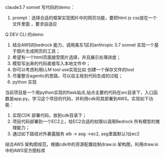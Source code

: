 claude3.7 sonnet 写代码的demo：
1. prompt：选择合适的框架实现图片中的网页功能，要把html js css放在一个文件里面 ，要求自适应

Q DEV CLI 的demo

1. 结合AWS的bedrock 能力，调用美东1区的anthropic 3.7 sonnet 实现一个基于图片生成网页的工具；
2. 希望有一个html页面接受图片选择，并且展示处理进度；
3. 模型写出来的代码直接写入本地文件中；
4. 你可以考虑利用LLM tool use实现比如 创建一个保存文件的tool 
5. 尽量整合agentic的思路，可以自主规划代码生成的过程；
6. python 实现


当前项目是一个用python实现的flask站点,站点主要的代码在src目录下，入口函数是app.py。学习这个项目的代码，并利用cdk将其部署到AWS。实现如下功能：
1. 实现CDK 部署代码，放到cdk目录下；
2. 项目代码部署到一个EC2上，给EC2合适的权限以调用Bedrock 所有模型的推理能力；
3. 通过如下路径对外暴露服务  alb -> asg ->ec2, asg里面默认1台ec2

 结合AWS 架构图规范，根据cdk中的资源配置绘制draw.io 架构图，利用draw.io中的AWS官方图标库